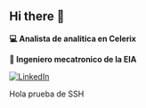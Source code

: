 ## Hi there 👋

**💻 Analista de analitica en Celerix**

**🔧 Ingeniero mecatronico de la EIA**

[![LinkedIn](https://img.shields.io/website?url=https%3A%2F%2Fwww.linkedin.com%2Fin%2Fyerson-manuel-palacio-ortiz-81a130269%2F&down_message=Perfil&style=flat&label=LinkedIn&color=1fafe5)](https://www.linkedin.com/in/yerson-manuel-palacio-ortiz-81a130269/)

Hola prueba de SSH